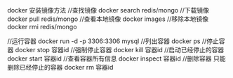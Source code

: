 docker 安装镜像方法
//查找镜像
docker search redis/mongo
//下载镜像
docker pull redis/mongo
//查看本地镜像
docker images
//移除本地镜像
docker rmi redis/mongo

//运行容器
docker run -d -p 3306:3306 mysql
//列出容器
docker ps
//停止容器
docker stop 容器id
//强制停止容器
docker kill 容器id
//启动已经停止的容器
docker start 容器id
//查看容器所有信息
docker inspect 容器id
//删除容器  只能删除已经停止的容器
docker rm 容器id